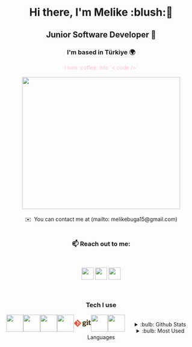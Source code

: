 <div align="center">
<h1>Hi there, I'm Melike :blush:👋 </h1>
<h2>Junior Software Developer 🤙</h2>
<h3>I'm based in Türkiye 🌍</h3>
<font color="pink">I turn :coffee: into `< code />` </font>
<br/><br/>
<img src="https://media.giphy.com/media/fXhdgo6ERFLukIcmX3/giphy.gif" align="center" width="420" height="350">
</div>
<br/>
<div align="center">
✉️  You can contact me at (mailto: melikebuga15@gmail.com)
</div>
<br />
<div>
<h3 align="center">📫 Reach out to me:   </h3><br>
<p align="center"> 
<a href="https://github.com/melikebuga" target="_blank" rel="noreferrer"><img src="https://raw.githubusercontent.com/danielcranney/readme-generator/main/public/icons/socials/github.svg" width="32" height="32" /></a> 
<a href="http://www.instagram.com/mellikebuga" target="_blank" rel="noreferrer"><img src="https://raw.githubusercontent.com/danielcranney/readme-generator/main/public/icons/socials/instagram.svg" width="32" height="32" /></a> 
<a href="https://tr.linkedin.com/in/melikebuga46" target="_blank" rel="noreferrer"><img src="https://raw.githubusercontent.com/danielcranney/readme-generator/main/public/icons/socials/linkedin.svg" width="32" height="32" /></a></p>
<div align="center">
<br />
<h3 align="center">Tech I use</h3>
<img align="left" src="https://upload.wikimedia.org/wikipedia/commons/4/4f/Csharp_Logo.png" width="45" height="45" />
<img align="left" src="https://upload.wikimedia.org/wikipedia/commons/thumb/e/ed/Pandas_logo.svg/2560px-Pandas_logo.svg.png" width="45" height="45" />
<img align="left" src="https://w7.pngwing.com/pngs/203/252/png-transparent-python-javascript-programming-language-c-others-angle-text-logo-thumbnail.png" width="45" height="45" />
<img align="left" src="https://miro.medium.com/max/1200/1*wwnExqe720PPHykHhs5Hqw.png" width="45" height="45" />
<img align="left" src="https://raw.githubusercontent.com/github/explore/80688e429a7d4ef2fca1e82350fe8e3517d3494d/topics/git/git.png" width="45" height="45" />
<img align="left" src="https://miro.medium.com/max/449/1*Bh_B98GcAHTzYq21D79GLg.png" width="45" height="45" />
<img align="left" src="https://img.favpng.com/17/5/2/asp-net-mvc-logo-net-framework-model-view-controller-png-favpng-v24xiWvwG7hnY9K1Y9P8y3tfs.jpg" width="45" height="45" />
<br />
<details>
<summary>:bulb: Github Stats</summary>
<img src="https://github-readme-stats.vercel.app/api?username=codingwithdidem&theme=radical" >
</details>
<details>
<summary>:bulb:  Most Used Languages</summary>
<img src="https://github-readme-stats.vercel.app/api/top-langs/?username=codingwithdidem&layout=compact" >
</details>
